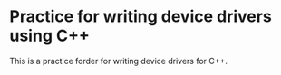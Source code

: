 # Practice for writing device drivers using C++
This is a practice forder for writing device drivers for C++. 